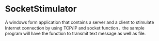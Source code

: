 # SocketStimulator
A windows form application that contains a server and a client to stimulate Internet connection by using TCP/IP and socket function，the sample program will have the function to transmit text message as well as file. 
